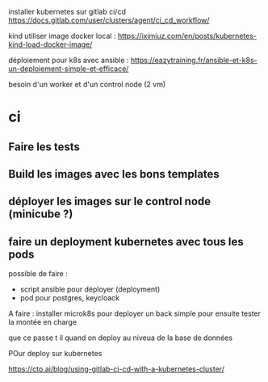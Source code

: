installer kubernetes sur gitlab ci/cd https://docs.gitlab.com/user/clusters/agent/ci_cd_workflow/

kind utiliser image docker local : https://iximiuz.com/en/posts/kubernetes-kind-load-docker-image/

déploiement pour k8s avec ansible : https://eazytraining.fr/ansible-et-k8s-un-deploiement-simple-et-efficace/

besoin d'un worker et d'un control node (2 vm) 

# ci

## Faire les tests

## Build les images avec les bons templates

## déployer les images sur le control node (minicube ?)

## faire un deployment kubernetes avec tous les pods 

possible de faire :
 - script ansible pour déployer (deployment)
 - pod pour postgres, keycloack




A faire : installer microk8s pour deployer un back simple pour ensuite tester la montée en charge


que ce passe t il quand on deploy au niveua de la base de données


POur deploy sur kubernetes 

https://cto.ai/blog/using-gitlab-ci-cd-with-a-kubernetes-cluster/